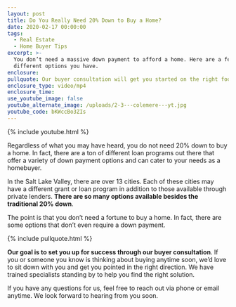```yaml
---
layout: post
title: Do You Really Need 20% Down to Buy a Home?
date: 2020-02-17 00:00:00
tags:
  - Real Estate
  - Home Buyer Tips
excerpt: >-
  You don’t need a massive down payment to afford a home. Here are a few of the
  different options you have.
enclosure:
pullquote: Our buyer consultation will get you started on the right foot.
enclosure_type: video/mp4
enclosure_time:
use_youtube_image: false
youtube_alternate_image: /uploads/2-3---colemere---yt.jpg
youtube_code: bKWccBo3ZIs
---
```


{% include youtube.html %}

Regardless of what you may have heard, you do not need 20% down to buy a home. In fact, there are a ton of different loan programs out there that offer a variety of down payment options and can cater to your needs as a homebuyer.

In the Salt Lake Valley, there are over 13 cities. Each of these cities may have a different grant or loan program in addition to those available through private lenders. **There are so many options available besides the traditional 20% down**.

The point is that you don’t need a fortune to buy a home. In fact, there are some options that don’t even require a down payment.

{% include pullquote.html %}

**Our goal is to set you up for success through our buyer consultation**. If you or someone you know is thinking about buying anytime soon, we’d love to sit down with you and get you pointed in the right direction. We have trained specialists standing by to help you find the right solution.

If you have any questions for us, feel free to reach out via phone or email anytime. We look forward to hearing from you soon.